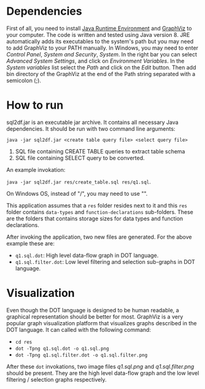 # Dependencies
First of all, you need to install [Java Runtime Environment](http://www.oracle.com/technetwork/java/javase/downloads/index.html) and [GraphViz](http://www.graphviz.org/Download.php) to your computer. The code is written and tested using Java version 8. JRE automatically adds its executables to the system's path but you may need to add GraphViz to your PATH manually. In Windows, you may need to enter *Control Panel*, *System and Security*, *System*. In the right bar you can select *Advanced System Settings*, and click on *Environment Variables*. In the *System variables* list select the *Path* and click on the *Edit* button. Then add bin directory of the GraphViz at the end of the Path string separated with a semicolon (;).

# How to run
sql2df.jar is an executable jar archive. It contains all necessary Java dependencies. It should be run with two command line arguments:

`java -jar sql2df.jar <create table query file> <select query file>`

1. SQL file containing CREATE TABLE queries to extract table schema
2. SQL file containing SELECT query to be converted.

An example invokation:

`java -jar sql2df.jar res/create_table.sql res/q1.sql`.

On Windows OS, instead of "/", you may need to use "\".

This application assumes that a `res` folder resides next to it and this `res` folder contains `data-types` and `function-declarations` sub-folders. These are the folders that contains storage sizes for data types and function declarations.

After invoking the application, two new files are generated. For the above example these are:
- `q1.sql.dot`: High level data-flow graph in DOT language.
- `q1.sql.filter.dot`: Low level filtering and selection sub-graphs in DOT language.

# Visualization

Even though the DOT language is designed to be human readable, a graphical representation should be better for most. GraphViz is a very popular graph visualization platform that visualizes graphs described in the DOT language. It can called with the following command:

- `cd res`
- `dot -Tpng q1.sql.dot -o q1.sql.png`
- `dot -Tpng q1.sql.filter.dot -o q1.sql.filter.png`

After these `dot` invokations, two image files *q1.sql.png* and *q1.sql.filter.png* should be present. They are the high level data-flow graph and the low level filtering / selection graphs respectively.
